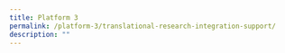 ```yaml
---
title: Platform 3
permalink: /platform-3/translational-research-integration-support/
description: ""
---
```

